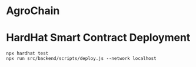# AgroChain

# HardHat Smart Contract Deployment

```
npx hardhat test
npx run src/backend/scripts/deploy.js --network localhost
```
